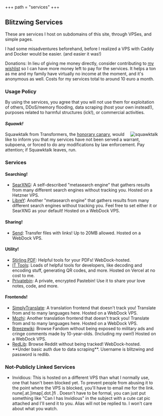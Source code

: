 +++
path = "services"
+++

Blitzwing Services
------------------

These are services I host on subdomains of this site, through VPSes, and simple pages.

I had some misadventures beforehand, before I realized a VPS with Caddy and Docker would be easier. (and easier it was!)

Donations: In lieu of giving me money directly, consider contributing to [my wishlist](https://throne.com/gigirassy) so I can have more money left to pay for the services. It helps a ton as me and my family have virtually no income at the moment, and it's anonymous as well. Costs for my services total to around 10 euro a month.

### Usage Policy

By using the services, you agree that you will not use them for exploitation of others, DDoS/memory flooding, data scraping (host your own instead!), purposes related to harmful structures (ick!), or commercial activities.

#### _Squawk!_

<span style="float:right;">![squawktalk](/squawktalk.png)</span> Squawktalk from Transformers, the [honorary canary](https://www.eff.org/deeplinks/2014/04/warrant-canary-faq), would like to inform you that my services have not been served a warrant, subpoena, or forced to do any modifications by law enforcement. Pay attention; if Squawktalk leaves, run.

### Services

#### Searching!

*   [SearXNG](https://search.blitzw.in/): A self-described "metasearch engine" that gathers results from many different search engines without tracking you. Hosted on a Hetzner VPS.
*   [LibreY](https://libre.blitzw.in/): Another "metasearch engine" that gathers results from many different search engines without tracking you. Feel free to set either it or SearXNG as your default! Hosted on a WebDock VPS.

#### Sharing!

*   [Send](https://send.blitzw.in): Transfer files with links! Up to 20MB allowed. Hosted on a WebDock VPS.

#### Utility!

*   [Stirling PDF](https://pdf.blitzw.in): Helpful tools for your PDFs! WebDock-hosted.
*   [IT Tools](https://tools.blitzw.in): Loads of helpful tools for developers, like decoding and encoding stuff, generating QR codes, and more. Hosted on Vercel at no cost to me.
*   [Privatebin](https://bin.blitzw.in): A private, encrypted Pastebin! Use it to share your love notes, code, and more.

#### Frontends!

*   [SimplyTranslate](https://hothead.blitzw.in): A translation frontend that doesn't track you! Translate from and to many languages here. Hosted on a WebDock VPS.
*   [Mozhi](https://moz.blitzw.in): Another translation frontend that doesn't track you! Translate from and to many languages here. Hosted on a WebDock VPS.
*   [Breezewiki](https://fan.blitzw.in): Browse Fandom without being exposed to military ads and cringe comments made by 10-year-olds. (Including my own!) Hosted on a WebDock VPS.
*   [RedLib](https://rl.blitzw.in): Browse Reddit without being tracked! WebDock-hosted. \*\*Under basic auth due to data scraping\*\*. Username is blitzwing and password is redlib.

### Not-Publicly Linked Services

*   Invidious: This is hosted on a different VPS than what I normally use, one that hasn't been blocked yet. To prevent people from abusing it to the point where the VPS is blocked, you'll have to email me for the link. nune\[.at.\]imap\[.dot.\]fi . Doesn't have to be formal, you can just put something like "Can I has Invidious" in the subject with a cute cat pic attached and I'll send it to you. Alias will not be replied to. I won't care about what you watch.
